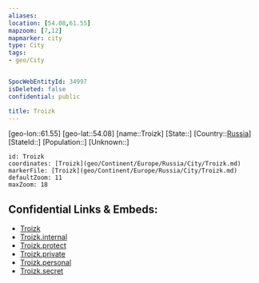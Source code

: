```yaml
---
aliases: 
location: [54.08,61.55]
mapzoom: [7,12] 
mapmarker: city 
type: City
tags:
- geo/City


SpocWebEntityId: 34997
isDeleted: false
confidential: public

title: Troizk
---
```

[geo-lon::61.55]
[geo-lat::54.08]
[name::Troizk]
[State::]
[Country::[Russia](geo/Continent/Europe/Russia.md)]
[StateId::]
[Population::]
[Unknown::]


```leaflet
id: Troizk
coordinates: [Troizk](geo/Continent/Europe/Russia/City/Troizk.md)
markerFile: [Troizk](geo/Continent/Europe/Russia/City/Troizk.md)
defaultZoom: 11 
maxZoom: 18
```


## Confidential Links & Embeds: 
- [Troizk](../../../../../../_public/geo/Continent/Europe/Russia/City/Troizk.md) 
- [Troizk.internal](../../../../../../_internal/geo/Continent/Europe/Russia/City/Troizk.internal.md) 
- [Troizk.protect](../../../../../../_protect/geo/Continent/Europe/Russia/City/Troizk.protect.md) 
- [Troizk.private](../../../../../../_private/geo/Continent/Europe/Russia/City/Troizk.private.md) 
- [Troizk.personal](../../../../../../_personal/geo/Continent/Europe/Russia/City/Troizk.personal.md) 
- [Troizk.secret](../../../../../../_secret/geo/Continent/Europe/Russia/City/Troizk.secret.md) 
